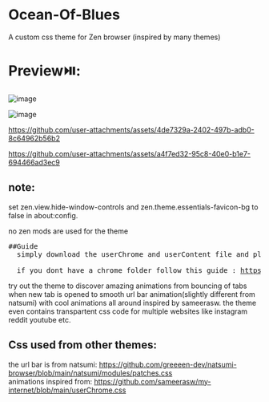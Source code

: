 # Ocean-Of-Blues
A custom css theme for Zen browser (inspired by many themes)


# Preview⏯️:
![image](https://github.com/user-attachments/assets/25b989bd-bd1d-40ef-a22b-a75a1606fa9c)

![image](https://github.com/user-attachments/assets/7c8a5648-392f-4f86-bbef-afcb9a76e00a)



https://github.com/user-attachments/assets/4de7329a-2402-497b-adb0-8c64962b56b2

https://github.com/user-attachments/assets/a4f7ed32-95c8-40e0-b1e7-694466ad3ec9



## note:
set zen.view.hide-window-controls and zen.theme.essentials-favicon-bg to false in about:config. </br>

no zen mods are used for the theme</br>

<pre>
##Guide
  simply download the userChrome and userContent file and place it in your chrome folder along with the natsumi files, restart browser and enjoy </br>
  if you dont have a chrome folder follow this guide : <a href>https://docs.zen-browser.app/guides/live-editing</a>
</pre>
try out the theme to discover amazing animations from bouncing of tabs when new tab is opened to smooth url bar animation(slightly different from natsumi) with cool animations all around inspired by sameerasw. the theme even contains transpartent css code for multiple websites like instagram reddit youtube etc.

## Css used from other themes:
the url bar is from natsumi: https://github.com/greeeen-dev/natsumi-browser/blob/main/natsumi/modules/patches.css </br>
animations inspired from: https://github.com/sameerasw/my-internet/blob/main/userChrome.css </br>
